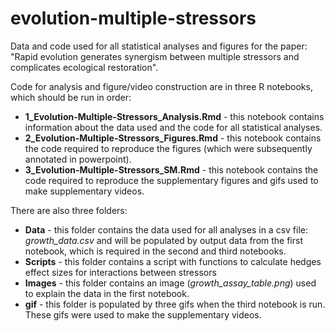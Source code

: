 # evolution-multiple-stressors
Data and code used for all statistical analyses and figures for the paper: "Rapid evolution generates synergism between multiple stressors and complicates ecological restoration". 

Code for analysis and figure/video construction are in three R notebooks, which should be run in order: 

- **1_Evolution-Multiple-Stressors_Analysis.Rmd** - this notebook contains information about the data used and the code for all statistical analyses. 
- **2_Evolution-Multiple-Stressors_Figures.Rmd** - this notebook contains the code required to reproduce the figures (which were subsequently annotated in powerpoint). 
- **3_Evolution-Multiple-Stressors_SM.Rmd** - this notebook contains the code required to reproduce the supplementary figures and gifs used to make supplementary videos. 

There are also three folders: 

- **Data** - this folder contains the data used for all analyses in a csv file: *growth_data.csv* and will be populated by output data from the first notebook, which is required in the second and third notebooks. 
- **Scripts** - this folder contains a script with functions to calculate hedges effect sizes for interactions between stressors 
- **Images** - this folder contains an image (*growth_assay_table.png*) used to explain the data in the first notebook. 
- **gif** - this folder is populated by three gifs when the third notebook is run. These gifs were used to make the supplementary videos. 
